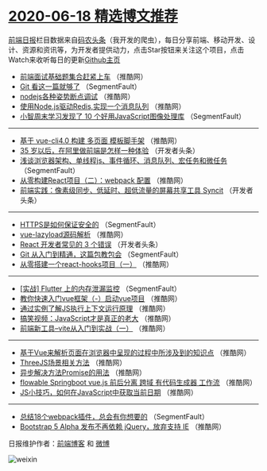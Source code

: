 # [2020-06-18 精选博文推荐](http://hao.caibaojian.com/date/2020/06/18)

[前端日报](http://caibaojian.com/c/news)栏目数据来自[码农头条](http://hao.caibaojian.com/)（我开发的爬虫），每日分享前端、移动开发、设计、资源和资讯等，为开发者提供动力，点击Star按钮来关注这个项目，点击Watch来收听每日的更新[Github主页](https://github.com/kujian/frontendDaily)
* [前端面试基础题集合赶紧上车](http://hao.caibaojian.com/143687.html) （推酷网）
* [Git 看这一篇就够了](http://hao.caibaojian.com/143666.html) （SegmentFault）
* [nodejs各种姿势断点调试](http://hao.caibaojian.com/143677.html) （推酷网）
* [使用Node.js驱动Redis,实现一个消息队列](http://hao.caibaojian.com/143688.html) （推酷网）
* [小智周末学习发现了 10 个好用JavaScript图像处理库](http://hao.caibaojian.com/143667.html) （SegmentFault）

***
* [基于 vue-cli4.0 构建 多页面 模板脚手架](http://hao.caibaojian.com/143678.html) （推酷网）
* [35 岁以后，在阿里做前端是怎样一种体验](http://hao.caibaojian.com/143706.html) （开发者头条）
* [浅谈浏览器架构、单线程js、事件循环、消息队列、宏任务和微任务](http://hao.caibaojian.com/143668.html) （SegmentFault）
* [从零构建React项目（二）：webpack 配置](http://hao.caibaojian.com/143679.html) （推酷网）
* [前端实践：像素级同步、低延时、超低流量的屏幕共享工具 Syncit](http://hao.caibaojian.com/143707.html) （开发者头条）

***
* [HTTPS是如何保证安全的](http://hao.caibaojian.com/143669.html) （SegmentFault）
* [vue-lazyload源码解析](http://hao.caibaojian.com/143680.html) （推酷网）
* [React 开发者常见的 3 个错误](http://hao.caibaojian.com/143708.html) （开发者头条）
* [Git 从入门到精通，这篇包教包会](http://hao.caibaojian.com/143670.html) （SegmentFault）
* [从零搭建一个react-hooks项目（一）](http://hao.caibaojian.com/143681.html) （推酷网）

***
* [[实战] Flutter 上的内存泄漏监控](http://hao.caibaojian.com/143671.html) （SegmentFault）
* [教你快速入门vue框架（-）启动vue项目](http://hao.caibaojian.com/143682.html) （推酷网）
* [通过实例了解JS执行上下文运行原理](http://hao.caibaojian.com/143672.html) （推酷网）
* [搞笑视频：JavaScript才是真正的老大](http://hao.caibaojian.com/143683.html) （推酷网）
* [前端新工具&#8211;vite从入门到实战（一）](http://hao.caibaojian.com/143673.html) （推酷网）

***
* [基于Vue来解析页面在浏览器中呈现的过程中所涉及到的知识点](http://hao.caibaojian.com/143684.html) （推酷网）
* [ThreeJS场景相关方法](http://hao.caibaojian.com/143674.html) （推酷网）
* [异步解决方法Promise的用法](http://hao.caibaojian.com/143685.html) （推酷网）
* [flowable Springboot vue.js 前后分离 跨域 有代码生成器 工作流](http://hao.caibaojian.com/143675.html) （推酷网）
* [JS小技巧，如何在JavaScript中获取当前日期](http://hao.caibaojian.com/143686.html) （推酷网）

***
* [总结18个webpack插件，总会有你想要的](http://hao.caibaojian.com/143665.html) （SegmentFault）
* [Bootstrap 5 Alpha 发布不再依赖 jQuery，放弃支持 IE](http://hao.caibaojian.com/143676.html) （推酷网）

日报维护作者：[前端博客](http://caibaojian.com/) 和 [微博](http://caibaojian.com/go/weibo)

![weixin](https://user-images.githubusercontent.com/3055447/38468989-651132ac-3b80-11e8-8e6b-15122322a9d7.png)